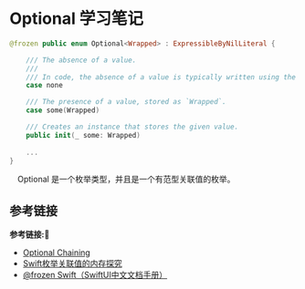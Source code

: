# Optional 学习笔记

```swift
@frozen public enum Optional<Wrapped> : ExpressibleByNilLiteral {

    /// The absence of a value.
    ///
    /// In code, the absence of a value is typically written using the `nil` literal rather than the explicit `.none` enumeration case.
    case none

    /// The presence of a value, stored as `Wrapped`.
    case some(Wrapped)

    /// Creates an instance that stores the given value.
    public init(_ some: Wrapped)
    
    ...
}
```

&emsp;Optional 是一个枚举类型，并且是一个有范型关联值的枚举。



















## 参考链接
**参考链接:🔗**
+ [Optional Chaining](https://docs.swift.org/swift-book/LanguageGuide/OptionalChaining.html)
+ [Swift枚举关联值的内存探究](https://www.jianshu.com/p/1cf8fc66959f)
+ [@frozen Swift（SwiftUI中文文档手册）](https://www.jianshu.com/p/f898728b5834)

